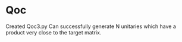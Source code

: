 # Qoc

Created Qoc3.py
Can successfully generate N unitaries which have a product very close to the target matrix.
